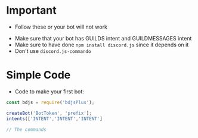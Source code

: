 # Important
* Follow these or your bot will not work
- Make sure that your bot has GUILDS intent and GUILDMESSAGES intent
- Make sure to have done `npm install discord.js` since it depends on it
- Don't use `discord.js-commando`
# Simple Code
* Code to make your first bot:
```js
const bdjs = require('bdjsPlus');

createBot('BotToken', 'prefix');
intents(['INTENT','INTENT','INTENT']

// The commands
```